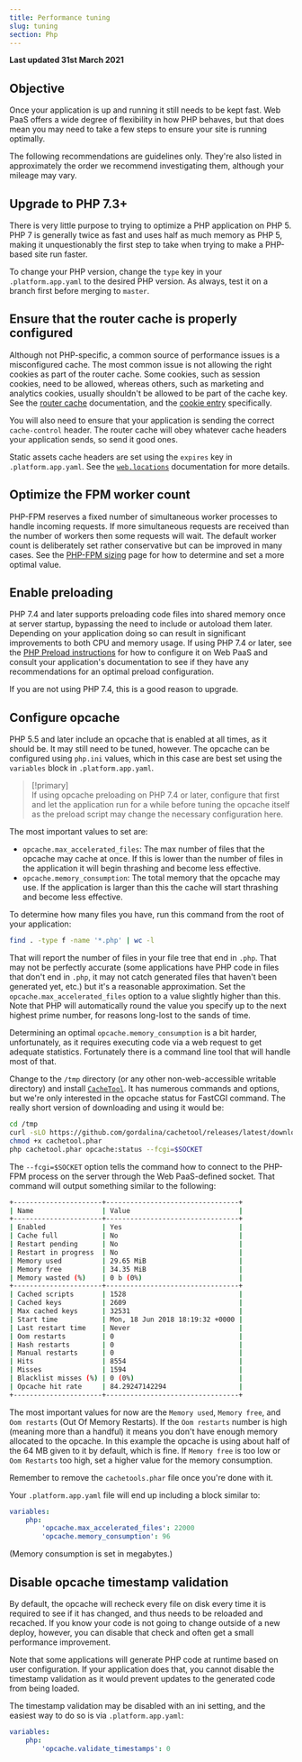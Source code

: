 ```yaml
---
title: Performance tuning
slug: tuning
section: Php
---
```


**Last updated 31st March 2021**



## Objective  

Once your application is up and running it still needs to be kept fast.  Web PaaS offers a wide degree of flexibility in how PHP behaves, but that does mean you may need to take a few steps to ensure your site is running optimally.

The following recommendations are guidelines only.  They're also listed in approximately the order we recommend investigating them, although your mileage may vary.

## Upgrade to PHP 7.3+

There is very little purpose to trying to optimize a PHP application on PHP 5.  PHP 7 is generally twice as fast and uses half as much memory as PHP 5, making it unquestionably the first step to take when trying to make a PHP-based site run faster.

To change your PHP version, change the `type` key in your `.platform.app.yaml` to the desired PHP version.  As always, test it on a branch first before merging to `master`.

## Ensure that the router cache is properly configured

Although not PHP-specific, a common source of performance issues is a misconfigured cache.  The most common issue is not allowing the right cookies as part of the router cache. Some cookies, such as session cookies, need to be allowed, whereas others, such as marketing and analytics cookies, usually shouldn't be allowed to be part of the cache key. See the [router cache](../../configuration-routes/cache) documentation, and the [cookie entry](../../configuration-routes/cache#cookies) specifically.

You will also need to ensure that your application is sending the correct `cache-control` header.  The router cache will obey whatever cache headers your application sends, so send it good ones.

Static assets cache headers are set using the `expires` key in `.platform.app.yaml`.  See the [`web.locations`](../../configuration-app/web#locations) documentation for more details.

## Optimize the FPM worker count

PHP-FPM reserves a fixed number of simultaneous worker processes to handle incoming requests.  If more simultaneous requests are received than the number of workers then some requests will wait.  The default worker count is deliberately set rather conservative but can be improved in many cases.  See the [PHP-FPM sizing](../fpm) page for how to determine and set a more optimal value.

## Enable preloading

PHP 7.4 and later supports preloading code files into shared memory once at server startup, bypassing the need to include or autoload them later.  Depending on your application doing so can result in significant improvements to both CPU and memory usage.  If using PHP 7.4 or later, see the [PHP Preload instructions](../#opcache-preloading) for how to configure it on Web PaaS and consult your application's documentation to see if they have any recommendations for an optimal preload configuration.

If you are not using PHP 7.4, this is a good reason to upgrade.

## Configure opcache

PHP 5.5 and later include an opcache that is enabled at all times, as it should be.  It may still need to be tuned, however.  The opcache can be configured using `php.ini` values, which in this case are best set using the `variables` block in `.platform.app.yaml`.

> [!primary]  
> If using opcache preloading on PHP 7.4 or later, configure that first and let the application run for a while before tuning the opcache itself as the preload script may change the necessary configuration here.
> 

The most important values to set are:

* `opcache.max_accelerated_files`: The max number of files that the opcache may cache at once.  If this is lower than the number of files in the application it will begin thrashing and become less effective.
* `opcache.memory_consumption`: The total memory that the opcache may use.  If the application is larger than this the cache will start thrashing and become less effective.

To determine how many files you have, run this command from the root of your application:

```bash
find . -type f -name '*.php' | wc -l
```

That will report the number of files in your file tree that end in `.php`.  That may not be perfectly accurate (some applications have PHP code in files that don't end in `.php`, it may not catch generated files that haven't been generated yet, etc.) but it's a reasonable approximation.  Set the `opcache.max_accelerated_files` option to a value slightly higher than this.  Note that PHP will automatically round the value you specify up to the next highest prime number, for reasons long-lost to the sands of time.

Determining an optimal `opcache.memory_consumption` is a bit harder, unfortunately, as it requires executing code via a web request to get adequate statistics.  Fortunately there is a command line tool that will handle most of that.

Change to the `/tmp` directory (or any other non-web-accessible writable directory) and install [`CacheTool`](https://github.com/gordalina/cachetool).  It has numerous commands and options, but we're only interested in the opcache status for FastCGI command.  The really short version of downloading and using it would be:

```bash
cd /tmp
curl -sLO https://github.com/gordalina/cachetool/releases/latest/download/cachetool.phar
chmod +x cachetool.phar
php cachetool.phar opcache:status --fcgi=$SOCKET
```

The `--fcgi=$SOCKET` option tells the command how to connect to the PHP-FPM process on the server through the Web PaaS-defined socket.  That command will output something similar to the following:

```bash
+----------------------+---------------------------------+
| Name                 | Value                           |
+----------------------+---------------------------------+
| Enabled              | Yes                             |
| Cache full           | No                              |
| Restart pending      | No                              |
| Restart in progress  | No                              |
| Memory used          | 29.65 MiB                       |
| Memory free          | 34.35 MiB                       |
| Memory wasted (%)    | 0 b (0%)                        |
+----------------------+---------------------------------+
| Cached scripts       | 1528                            |
| Cached keys          | 2609                            |
| Max cached keys      | 32531                           |
| Start time           | Mon, 18 Jun 2018 18:19:32 +0000 |
| Last restart time    | Never                           |
| Oom restarts         | 0                               |
| Hash restarts        | 0                               |
| Manual restarts      | 0                               |
| Hits                 | 8554                            |
| Misses               | 1594                            |
| Blacklist misses (%) | 0 (0%)                          |
| Opcache hit rate     | 84.29247142294                  |
+----------------------+---------------------------------+
```

The most important values for now are the `Memory used`, `Memory free`, and `Oom restarts` (Out Of Memory Restarts).  If the `Oom restarts` number is high (meaning more than a handful) it means you don't have enough memory allocated to the opcache.  In this example the opcache is using about half of the 64 MB given to it by default, which is fine.  If `Memory free` is too low or `Oom Restarts` too high, set a higher value for the memory consumption.

Remember to remove the `cachetools.phar` file once you're done with it.

Your `.platform.app.yaml` file will end up including a block similar to:

```yaml
variables:
    php:
        'opcache.max_accelerated_files': 22000
        'opcache.memory_consumption': 96
```

(Memory consumption is set in megabytes.)

## Disable opcache timestamp validation

By default, the opcache will recheck every file on disk every time it is required to see if it has changed, and thus needs to be reloaded and recached.  If you know your code is not going to change outside of a new deploy, however, you can disable that check and often get a small performance improvement.

Note that some applications will generate PHP code at runtime based on user configuration.  If your application does that, you cannot disable the timestamp validation as it would prevent updates to the generated code from being loaded.

The timestamp validation may be disabled with an ini setting, and the easiest way to do so is via `.platform.app.yaml`:

```yaml
variables:
    php:
        'opcache.validate_timestamps': 0
```


